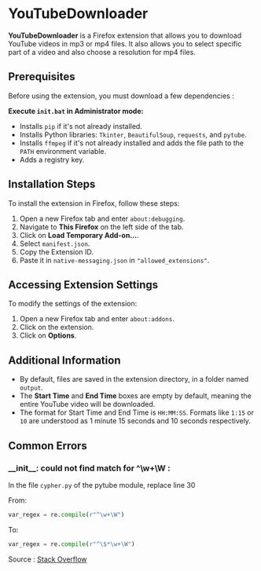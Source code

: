 # YouTubeDownloader

**YouTubeDownloader** is a Firefox extension that allows you to download YouTube videos in mp3 or mp4 files. It also allows you to select specific part of a video and also choose a resolution for mp4 files. 

## Prerequisites
Before using the extension, you must download a few dependencies : 

**Execute `init.bat` in Administrator mode:**
   - Installs `pip` if it's not already installed.
   - Installs Python libraries: `Tkinter`, `BeautifulSoup`, `requests`, and `pytube`.
   - Installs `ffmpeg` if it's not already installed and adds the file path to the `PATH` environment variable.
   - Adds a registry key.

## Installation Steps
To install the extension in Firefox, follow these steps:

1. Open a new Firefox tab and enter `about:debugging`.
2. Navigate to **This Firefox** on the left side of the tab.
3. Click on **Load Temporary Add-on...**.
4. Select `manifest.json`.
5. Copy the Extension ID.
6. Paste it in `native-messaging.json` in `"allowed_extensions"`.

## Accessing Extension Settings
To modify the settings of the extension:

1. Open a new Firefox tab and enter `about:addons`.
2. Click on the extension.
3. Click on **Options**.

## Additional Information
- By default, files are saved in the extension directory, in a folder named `output`.
- The **Start Time** and **End Time** boxes are empty by default, meaning the entire YouTube video will be downloaded.
- The format for Start Time and End Time is `HH:MM:SS`. Formats like `1:15` or `10` are understood as 1 minute 15 seconds and 10 seconds respectively.

## Common Errors

### \_\_init\_\_: could not find match for ^\w+\W : 
In the file `cypher.py` of the pytube module, replace line 30

 From:
```python
var_regex = re.compile(r"^\w+\W")
```
To:
```python
var_regex = re.compile(r"^\$*\w+\W")
```

Source : [Stack Overflow](https://stackoverflow.com/questions/70776558/pytube-exceptions-regexmatcherror-init-could-not-find-match-for-w-w)
